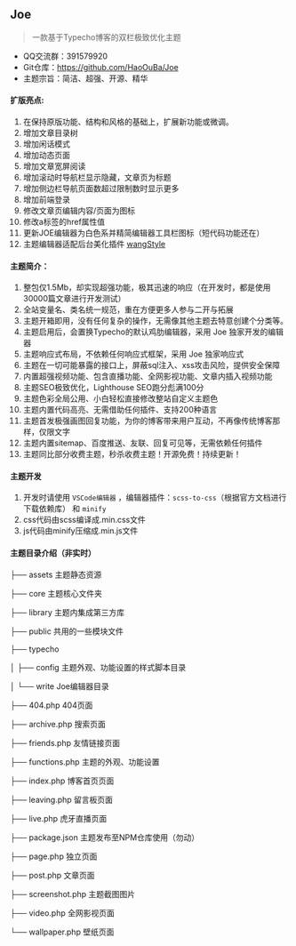 ## Joe

> 一款基于Typecho博客的双栏极致优化主题

- QQ交流群：391579920
- Git仓库：https://github.com/HaoOuBa/Joe
- 主题宗旨：简洁、超强、开源、精华

#### 扩版亮点:

1. 在保持原版功能、结构和风格的基础上，扩展新功能或微调。
2. 增加文章目录树
3. 增加闲话模式
4. 增加动态页面
5. 增加文章宽屏阅读
6. 增加滚动时导航栏显示隐藏，文章页为标题
7. 增加侧边栏导航页面数超过限制数时显示更多
8. 增加前端登录
9. 修改文章页编辑内容/页面为图标
10. 修改a标签的href属性值
11. 更新JOE编辑器为白色系并精简编辑器工具栏图标（短代码功能还在）
12. 主题编辑器适配后台美化插件 [wangStyle](https://github.com/dinphy/wangStyle)

#### 主题简介：

1. 整包仅1.5Mb，却实现超强功能，极其迅速的响应（在开发时，都是使用30000篇文章进行开发测试）
2. 全站变量名、类名统一规范，重在方便更多人参与二开与拓展
3. 主题开箱即用，没有任何复杂的操作，无需像其他主题去特意创建个分类等。
4. 主题启用后，会置换Typecho的默认鸡肋编辑器，采用 Joe 独家开发的编辑器
5. 主题响应式布局，不依赖任何响应式框架，采用 Joe 独家响应式
6. 主题在一切可能暴露的接口上，屏蔽sql注入、xss攻击风险，提供安全保障
7. 内置超强视频功能、包含直播功能、全网影视功能、文章内插入视频功能
8. 主题SEO极致优化，Lighthouse SEO跑分彪满100分
9. 主题色彩全局公用、小白轻松直接修改整站自定义主题色
10. 主题内置代码高亮、无需借助任何插件、支持200种语言
11. 主题首发极强画图回复功能，为你的博客带来用户互动，不再像传统博客那样，仅限文字
12. 主题内置sitemap、百度推送、友联、回复可见等，无需依赖任何插件
13. 主题同比部分收费主题，秒杀收费主题！开源免费！持续更新！

#### 主题开发

1. 开发时请使用 `VSCode编辑器` ，编辑器插件：`scss-to-css`（根据官方文档进行下载依赖库） 和 `minify`
2. css代码由scss编译成.min.css文件
3. js代码由minify压缩成.min.js文件

#### 主题目录介绍（非实时）

├── assets 主题静态资源

├── core 主题核心文件夹

├── library 主题内集成第三方库

├── public 共用的一些模块文件

├── typecho

│      ├── config 主题外观、功能设置的样式脚本目录

│      └── write Joe编辑器目录

├── 404.php 404页面

├── archive.php 搜索页面

├── friends.php 友情链接页面

├── functions.php 主题的外观、功能设置

├── index.php 博客首页页面

├── leaving.php 留言板页面

├── live.php 虎牙直播页面

├── package.json 主题发布至NPM仓库使用（勿动）

├── page.php 独立页面

├── post.php 文章页面

├── screenshot.php 主题截图图片

├── video.php 全网影视页面

└── wallpaper.php 壁纸页面

